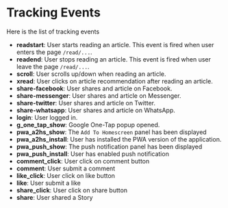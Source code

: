 # Tracking Events
Here is the list of tracking events

- **readstart**: User starts reading an article. This event is fired when user enters the page `/read/...`.
- **readend**: User stops reading an article. This event is fired when user leave the page `/read/...`.
- **scroll**: User scrolls up/down when reading an article.
- **xread**: User clicks on article recommendation after reading an article.
- **share-facebook**: User shares and article on Facebook.
- **share-messenger**: User shares and article on Messenger.
- **share-twitter**: User shares and article on Twitter.
- **share-whatsapp**: User shares and article on WhatsApp.
- **login**: User logged in.
- **g_one_tap_show**: Google One-Tap popup opened.
- **pwa_a2hs_show**: The `Add To Homescreen` panel has been displayed
- **pwa_a2hs_install**: User has installed the PWA version of the application.
- **pwa_push_show**: The push notification panel has been displayed
- **pwa_push_install**: User has enabled push notification
- **comment_click**: User click on comment button
- **comment**: User submit a comment
- **like_click**: User click on like button
- **like**: User submit a like
- **share_click**: User click on share button
- **share**: User shared a Story
